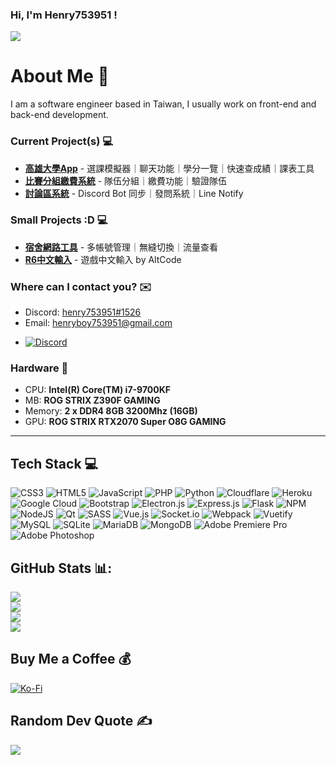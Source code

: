 [3]: https://www.instagram.com/henry753951/
[4]: https://discordapp.com/users/332108610811199489
[5]: mailto:henryboy753951@gmail.com

### Hi, I'm Henry753951 ! 
[![](https://visitcount.itsvg.in/api?id=henry753951&icon=1&color=9)](https://visitcount.itsvg.in)  
# About Me 🤘
I am a software engineer based in Taiwan, I usually work on front-end and back-end development.

### Current Project(s) 💻
+ **[高雄大學App](https://nuk-app.herokuapp.com)** - 選課模擬器｜聊天功能｜學分一覽｜快速查成績｜課表工具
+ **[比賽分組繳費系統](https://github.com/henry753951/Team-select-system)** - 隊伍分組｜繳費功能｜驗證隊伍
+ **[討論區系統](https://forum.nuksci.org)** - Discord Bot 同步｜發問系統｜Line Notify

### Small Projects :D 💻
+ **[宿舍網路工具](https://github.com/henry753951/nuk-network-login)** - 多帳號管理｜無縫切換｜流量查看
+ **[R6中文輸入](https://github.com/henry753951/R6-Alt-code)** - 遊戲中文輸入 by AltCode


### Where can I contact you? ✉️
+ Discord: [henry753951#1526][4]
+ Email: [henryboy753951@gmail.com][5]

* [![Discord](https://img.shields.io/badge/Discord-%237289DA.svg?logo=discord&logoColor=white)](htttps://discord.gg/https://discordapp.com/users/332108610811199489)

### Hardware 🚀
* CPU: **Intel(R) Core(TM) i7-9700KF**
* MB: **ROG STRIX Z390F GAMING**
* Memory: **2 x DDR4 8GB 3200Mhz (16GB)**
* GPU: **ROG STRIX RTX2070 Super O8G GAMING**
---
## Tech Stack 💻
![CSS3](https://img.shields.io/badge/css3-%231572B6.svg?style=for-the-badge&logo=css3&logoColor=white) ![HTML5](https://img.shields.io/badge/html5-%23E34F26.svg?style=for-the-badge&logo=html5&logoColor=white) ![JavaScript](https://img.shields.io/badge/javascript-%23323330.svg?style=for-the-badge&logo=javascript&logoColor=%23F7DF1E) ![PHP](https://img.shields.io/badge/php-%23777BB4.svg?style=for-the-badge&logo=php&logoColor=white) ![Python](https://img.shields.io/badge/python-3670A0?style=for-the-badge&logo=python&logoColor=ffdd54) ![Cloudflare](https://img.shields.io/badge/Cloudflare-F38020?style=for-the-badge&logo=Cloudflare&logoColor=white) ![Heroku](https://img.shields.io/badge/heroku-%23430098.svg?style=for-the-badge&logo=heroku&logoColor=white) ![Google Cloud](https://img.shields.io/badge/Google%20Cloud-%234285F4.svg?style=for-the-badge&logo=google-cloud&logoColor=white) ![Bootstrap](https://img.shields.io/badge/bootstrap-%23563D7C.svg?style=for-the-badge&logo=bootstrap&logoColor=white) ![Electron.js](https://img.shields.io/badge/Electron-191970?style=for-the-badge&logo=Electron&logoColor=white) ![Express.js](https://img.shields.io/badge/express.js-%23404d59.svg?style=for-the-badge&logo=express&logoColor=%2361DAFB) ![Flask](https://img.shields.io/badge/flask-%23000.svg?style=for-the-badge&logo=flask&logoColor=white) ![NPM](https://img.shields.io/badge/NPM-%23000000.svg?style=for-the-badge&logo=npm&logoColor=white) ![NodeJS](https://img.shields.io/badge/node.js-6DA55F?style=for-the-badge&logo=node.js&logoColor=white) ![Qt](https://img.shields.io/badge/Qt-%23217346.svg?style=for-the-badge&logo=Qt&logoColor=white) ![SASS](https://img.shields.io/badge/SASS-hotpink.svg?style=for-the-badge&logo=SASS&logoColor=white) ![Vue.js](https://img.shields.io/badge/vuejs-%2335495e.svg?style=for-the-badge&logo=vuedotjs&logoColor=%234FC08D) ![Socket.io](https://img.shields.io/badge/Socket.io-black?style=for-the-badge&logo=socket.io&badgeColor=010101) ![Webpack](https://img.shields.io/badge/webpack-%238DD6F9.svg?style=for-the-badge&logo=webpack&logoColor=black) ![Vuetify](https://img.shields.io/badge/Vuetify-1867C0?style=for-the-badge&logo=vuetify&logoColor=AEDDFF) ![MySQL](https://img.shields.io/badge/mysql-%2300f.svg?style=for-the-badge&logo=mysql&logoColor=white) ![SQLite](https://img.shields.io/badge/sqlite-%2307405e.svg?style=for-the-badge&logo=sqlite&logoColor=white) ![MariaDB](https://img.shields.io/badge/MariaDB-003545?style=for-the-badge&logo=mariadb&logoColor=white) ![MongoDB](https://img.shields.io/badge/MongoDB-%234ea94b.svg?style=for-the-badge&logo=mongodb&logoColor=white) ![Adobe Premiere Pro](https://img.shields.io/badge/Adobe%20Premiere%20Pro-9999FF.svg?style=for-the-badge&logo=Adobe%20Premiere%20Pro&logoColor=white) ![Adobe Photoshop](https://img.shields.io/badge/adobephotoshop-%2331A8FF.svg?style=for-the-badge&logo=adobephotoshop&logoColor=white)
## GitHub Stats 📊:
![](https://github-readme-stats.vercel.app/api?username=henry753951&theme=vue&hide_border=false&include_all_commits=false&count_private=false)<br/>
![](https://github-readme-streak-stats.herokuapp.com/?user=henry753951&theme=vue&hide_border=false)<br/>
![](https://github-readme-stats.vercel.app/api/top-langs/?username=henry753951&theme=vue&hide_border=false&include_all_commits=false&count_private=false&layout=compact)<br/>
[![](https://github-readme-stats.vercel.app/api/wakatime?username=henry753951)](https://wakatime.com/@henry753951)

<!-- ## 🏆GitHub Trophies
![](https://github-profile-trophy.vercel.app/?username=henry753951&theme=vue&no-frame=true&no-bg=false&margin-w=4) -->

## Buy Me a Coffee 💰
[![Ko-Fi](https://cdn.ko-fi.com/cdn/kofi3.png?v=3)](https://www.buymeacoffee.com/henry753951)

## Random Dev Quote ✍️
![](https://quotes-github-readme.vercel.app/api?type=horizontal&theme=radical)
  
  
